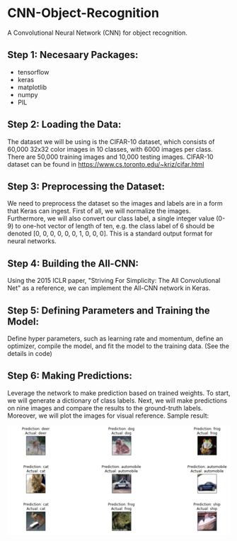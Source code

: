 # CNN-Object-Recognition

A Convolutional Neural Network (CNN) for object recognition.

## Step 1: Necesaary Packages:
  - tensorflow
  - keras
  - matplotlib
  - numpy
  - PIL
  
## Step 2: Loading the Data:
The dataset we will be using is the CIFAR-10 dataset, which consists of 60,000 32x32 color images in 10 classes, with 6000 images per class. There are 50,000 training images and 10,000 testing images.
CIFAR-10 dataset can be found in https://www.cs.toronto.edu/~kriz/cifar.html

## Step 3: Preprocessing the Dataset:
We need to preprocess the dataset so the images and labels are in a form that Keras can ingest. First of all, we will normalize the images. Furthermore, we will also convert our class label, a single integer value (0-9) to one-hot vector of length of ten, e.g. the class label of 6 should be denoted  [0, 0, 0, 0, 0, 0, 1, 0, 0, 0]. This is a standard output format for neural networks. 

## Step 4: Building the All-CNN:
Using the 2015 ICLR paper, "Striving For Simplicity: The All Convolutional Net" as a reference, we can implement the All-CNN network in Keras.

## Step 5: Defining Parameters and Training the Model:
Define hyper parameters, such as learning rate and momentum, define an optimizer, compile the model, and fit the model to the training data. (See the details in code)

## Step 6: Making Predictions:
Leverage the network to make prediction based on trained weights. To start, we will generate a dictionary of class labels. Next, we will make predictions on nine images and compare the results to the ground-truth labels. Moreover, we will plot the images for visual reference.
Sample result:

![alt text](https://github.com/billyshin/CNN-Object-Recognition/blob/master/Screen-Shot-2018-12-25-at-5.34.50-AM.png)
